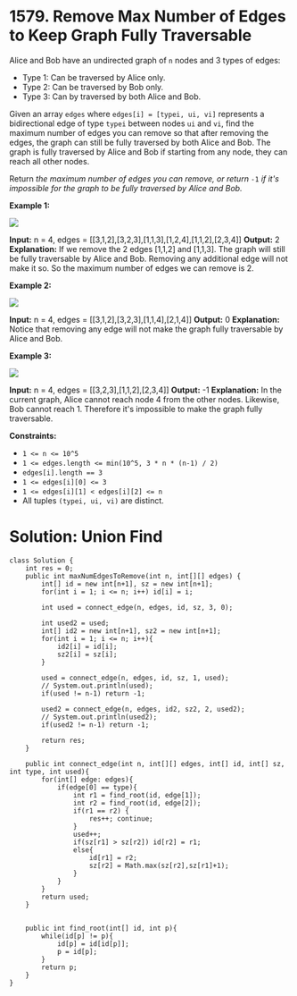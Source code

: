 # 1579. Remove Max Number of Edges to Keep Graph Fully Traversable
Alice and Bob have an undirected graph of `n` nodes and 3 types of edges:

-   Type 1: Can be traversed by Alice only.
-   Type 2: Can be traversed by Bob only.
-   Type 3: Can by traversed by both Alice and Bob.

Given an array `edges` where `edges[i] = [typei, ui, vi]` represents a bidirectional edge of type `typei` between nodes `ui` and `vi`, find the maximum number of edges you can remove so that after removing the edges, the graph can still be fully traversed by both Alice and Bob. The graph is fully traversed by Alice and Bob if starting from any node, they can reach all other nodes.

Return  _the maximum number of edges you can remove, or return_  `-1`  _if it's impossible for the graph to be fully traversed by Alice and Bob._

**Example 1:**

**![](https://assets.leetcode.com/uploads/2020/08/19/ex1.png)**

**Input:** n = 4, edges = [[3,1,2],[3,2,3],[1,1,3],[1,2,4],[1,1,2],[2,3,4]]
**Output:** 2
**Explanation:** If we remove the 2 edges [1,1,2] and [1,1,3]. The graph will still be fully traversable by Alice and Bob. Removing any additional edge will not make it so. So the maximum number of edges we can remove is 2.

**Example 2:**

**![](https://assets.leetcode.com/uploads/2020/08/19/ex2.png)**

**Input:** n = 4, edges = [[3,1,2],[3,2,3],[1,1,4],[2,1,4]]
**Output:** 0
**Explanation:** Notice that removing any edge will not make the graph fully traversable by Alice and Bob.

**Example 3:**

**![](https://assets.leetcode.com/uploads/2020/08/19/ex3.png)**

**Input:** n = 4, edges = [[3,2,3],[1,1,2],[2,3,4]]
**Output:** -1
**Explanation:** In the current graph, Alice cannot reach node 4 from the other nodes. Likewise, Bob cannot reach 1. Therefore it's impossible to make the graph fully traversable.

**Constraints:**

-   `1 <= n <= 10^5`
-   `1 <= edges.length <= min(10^5, 3 * n * (n-1) / 2)`
-   `edges[i].length == 3`
-   `1 <= edges[i][0] <= 3`
-   `1 <= edges[i][1] < edges[i][2] <= n`
-   All tuples `(typei, ui, vi)` are distinct.

# Solution: Union Find
```
class Solution {
    int res = 0;
    public int maxNumEdgesToRemove(int n, int[][] edges) {
        int[] id = new int[n+1], sz = new int[n+1];
        for(int i = 1; i <= n; i++) id[i] = i;
        
        int used = connect_edge(n, edges, id, sz, 3, 0);
        
        int used2 = used;
        int[] id2 = new int[n+1], sz2 = new int[n+1];
        for(int i = 1; i <= n; i++){
            id2[i] = id[i];
            sz2[i] = sz[i];
        }
        
        used = connect_edge(n, edges, id, sz, 1, used);
        // System.out.println(used);
        if(used != n-1) return -1;
        
        used2 = connect_edge(n, edges, id2, sz2, 2, used2);
        // System.out.println(used2);
        if(used2 != n-1) return -1;
        
        return res;
    }
    
    public int connect_edge(int n, int[][] edges, int[] id, int[] sz, int type, int used){
        for(int[] edge: edges){
            if(edge[0] == type){
                int r1 = find_root(id, edge[1]);
                int r2 = find_root(id, edge[2]);
                if(r1 == r2) {
                    res++; continue;
                }
                used++;
                if(sz[r1] > sz[r2]) id[r2] = r1;
                else{
                    id[r1] = r2;
                    sz[r2] = Math.max(sz[r2],sz[r1]+1);
                }
            }
        }
        return used;
    }
    
    
    public int find_root(int[] id, int p){
        while(id[p] != p){
            id[p] = id[id[p]];
            p = id[p];
        }
        return p;
    }
}
```